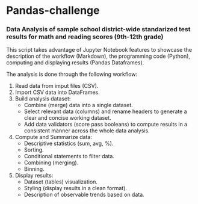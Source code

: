 # Pandas-challenge
### Data Analysis of sample school district-wide standarized test results for math and reading scores (9th-12th grade)

This script takes advantage of Jupyter Notebook features to showcase the description of the workflow (Markdown), the programming code (Python), computing and displaying results (Pandas Dataframes).

The analysis is done through the following workflow:
1. Read data from imput files (CSV).
2. Import CSV data into DataFrames.
3. Build analysis dataset:
   + Combine (merge) data into a single dataset.
   + Select relevant data (columns) and rename headers to generate a clear and concise working dataset.
   + Add data validators (score pass booleans) to compute results in a consistent manner across the whole data analysis.
4. Compute and Summarize data:
   + Descriptive statistics (sum, avg, %).
   + Sorting.
   + Conditional statements to filter data.
   + Combining (merging).
   + Binning.
5. Display results:
   + Dataset (tables) visualization.
   + Styling (display results in a clean format).
   + Description of observable trends based on data.
